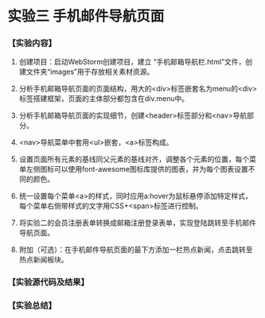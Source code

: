 # 实验三 手机邮件导航页面

### 【实验内容】

1. 创建项目：启动WebStorm创建项目，建立 “手机邮箱导航栏.html”文件，创建文件夹“images”用于存放相关素材资源。

2. 分析手机邮箱导航页面的页面结构，用大的\<div\>标签嵌套名为menu的\<div\>标签搭建框架，页面的主体部分都包含在div.menu中。

3. 分析手机邮箱导航页面的实现细节，创建\<header\>标签部分和\<nav\>导航部分。

4. \<nav\>导航菜单中套用\<ul\>嵌套，\<a\>标签构成。

5. 设置页面所有元素的基线同父元素的基线对齐，调整各个元素的位置，每个菜单左侧图标可以使用font-awesome图标库提供的图表，并为每个图表设置不同的颜色。

6. 统一设置每个菜单\<a\>的样式，同时应用a:hover为鼠标悬停添加特定样式，每个菜单右侧带样式的文字用CSS+\<span\>标签进行控制。

7. 将实验二的会员注册表单转换成邮箱注册登录表单，实现登陆跳转至手机邮件导航页面。

8. 附加（可选）：在手机邮件导航页面的最下方添加一栏热点新闻，点击跳转至热点新闻板块。

### 【实验源代码及结果】



### 【实验总结】

